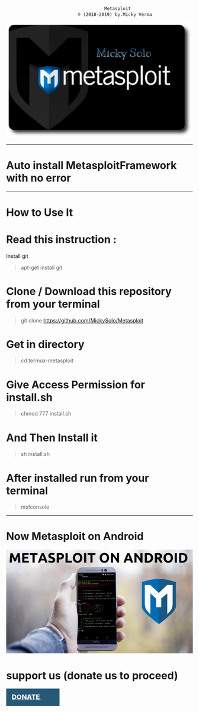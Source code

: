                                         Metasploit
                               ® (2018-2019) by.Micky Verma
              
 <img src="https://raw.githubusercontent.com/MickySolo/Metasploit/master/PicsArt_08-13-04.51.54.png">

    

______________________________________
# Auto install MetasploitFramework with no error

______________________________________
# How to Use It

# Read this instruction :

Install git

> apt-get install git

# Clone / Download this repository from your terminal

> git clone https://github.com/MickySolo/Metasploit

# Get in directory 

> cd termux-metasploit

# Give Access Permission for install.sh

> chmod 777 install.sh

# And Then Install it

> sh install.sh

# After installed run from your terminal

> msfconsole

______________________________________
# Now Metasploit on Android

<img src="https://raw.githubusercontent.com/MickySolo/Metasploit/master/images%20(9).jpeg">

# support us (donate us to proceed)

<a href="https://spectrocoin.com/en/integration/buttons/49591-LEVCwvjS7p.html" style="display:inline-block;padding: 12px 15px; font-weight: 800; font-size: 18px; text-transform: uppercase; text-align: center; background-color: rgb(39, 88, 119); border: 0px none rgb(51, 51, 51); border-radius: 0px; color: #fff;">
<span>Donate</span>
<span style="display: inline-block;vertical-align: middle;margin-left: 10px;margin-top: -4px;width: 24px;height: 25px;background-image: url(/vassets/images/826c1ec243e534e4a6c8adbd6653ce5e-btc.png);background-size: contain;background-repeat: no-repeat;"></span>
</a>


